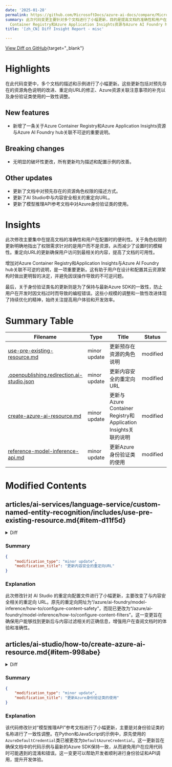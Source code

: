 ```yaml
---
date: '2025-01-28'
permalink: https://github.com/MicrosoftDocs/azure-ai-docs/compare/MicrosoftDocs:9cc44af...MicrosoftDocs:2067774
summary: 此次代码变更主要针对多个文档进行了小幅更新，目的是提高文档的准确性和用户在配置过程中的便利性。更新内容包括对资源角色权限描述的改进、新增了关于Azure
  Container Registry和Azure Application Insights资源与Azure AI Foundry hub关联不可逆的重要说明、修正了重定向URL以及对身份验证类使用的一致性调整。尽管没有明显的破坏性更改，但这些更新能够有效减少设置过程中的模糊性，并帮助用户做出更明智的配置决策，从而提升了用户体验和开发效率。
title: '[zh_CN] Diff Insight Report - misc'

---
```


[View Diff on GitHub](https://github.com/MicrosoftDocs/azure-ai-docs/compare/MicrosoftDocs:9cc44af...MicrosoftDocs:2067774){target="_blank"}

# Highlights
在此代码变更中，多个文档的描述和示例进行了小幅更新。这些更新包括对预先存在的资源角色说明的改进、重定向URL的修正、Azure资源关联注意事项的补充以及身份验证类使用的一致性调整。

## New features
- 新增了一条关于Azure Container Registry和Azure Application Insights资源与Azure AI Foundry hub关联不可逆的重要说明。

## Breaking changes
- 无明显的破坏性更改，所有更新均为描述和配置示例的改善。

## Other updates
- 更新了文档中对预先存在的资源角色权限的描述方式。
- 更新了AI Studio中与内容安全相关的重定向URL。
- 更新了模型推理API参考文档中对Azure身份验证类的使用。

# Insights
此次修改主要集中在提高文档的准确性和用户在配置时的便利性。关于角色权限的更新明确地指出了权限需求针对的是用户而不是资源，从而减少了设置时的模糊性。重定向URL的更新确保用户访问到最相关的内容，提高了文档的可用性。

增加对Azure Container Registry和Application Insights与Azure AI Foundry hub关联不可逆的说明，是一项重要更新。这有助于用户在设计和配置其云资源架构时做出更明智的决定，并避免因误操作导致的不可逆问题。

最后，关于身份验证类名的更新则是为了保持与最新Azure SDK的一致性，防止用户在开发时因文档过时而导致的编程错误。这些小规模的调整和一致性改进体现了持续优化的精神，始终关注提高用户体验和开发效率。

# Summary Table
|  Filename  | Type |    Title    | Status | A  | D  | M  |
|------------|------|-------------|--------|----|----|----|
| [use-pre-existing-resource.md](#item-d11f5d) | minor update | 更新预存在资源的角色说明 | modified | 1 | 1 | 2 | 
| [.openpublishing.redirection.ai-studio.json](#item-c75c21) | minor update | 更新内容安全的重定向URL | modified | 1 | 1 | 2 | 
| [create-azure-ai-resource.md](#item-998abe) | minor update | 更新与Azure Container Registry和Application Insights关联的说明 | modified | 1 | 1 | 2 | 
| [reference-model-inference-api.md](#item-9fe240) | minor update | 更新Azure身份验证类的使用 | modified | 4 | 4 | 8 | 


# Modified Contents
## articles/ai-services/language-service/custom-named-entity-recognition/includes/use-pre-existing-resource.md{#item-d11f5d}

<details>
<summary>Diff</summary>
````diff
@@ -51,7 +51,7 @@ Make sure to enable **Custom text classification / Custom Named Entity Recogniti
 5. Select **Apply**.
 
 >[!Important]
-> * Make sure that your **Language resource** has **storage blob data contributor** role assigned on the storage account you are connecting.
+> Make sure that the user making changes has **storage blob data contributor** role assigned for them.
 
 ### Add required roles
 
````
</details>

### Summary

```json
{
    "modification_type": "minor update",
    "modification_title": "更新预存在资源的角色说明"
}
```

### Explanation
此次代码修改对文档进行了小幅更新，主要涉及对角色权限的说明。具体而言，原文中提到的是“确保您的语言资源在您连接的存储帐户上具有存储 Blob 数据贡献者角色的分配”，而修改后的文本则更改为“确保进行更改的用户拥有存储 Blob 数据贡献者角色”。此更改的目的在于明确指出权限的要求是针对具体用户，而非语言资源，这有助于提高用户在设置权限时的准确性和清晰度。

## articles/ai-studio/.openpublishing.redirection.ai-studio.json{#item-c75c21}

<details>
<summary>Diff</summary>
````diff
@@ -207,7 +207,7 @@
           },
           {
             "source_path_from_root": "/articles/ai-studio/ai-services/how-to/content-safety.md",
-            "redirect_url": "/azure/ai-foundry/model-inference/how-to/configure-content-safety",
+            "redirect_url": "/azure/ai-foundry/model-inference/how-to/configure-content-filters",
             "redirect_document_id": false
           },
           {
````
</details>

### Summary

```json
{
    "modification_type": "minor update",
    "modification_title": "更新内容安全的重定向URL"
}
```

### Explanation
此次修改针对 AI Studio 的重定向配置文件进行了小幅更新，主要改变了与内容安全相关的重定向 URL。原先的重定向网址为“/azure/ai-foundry/model-inference/how-to/configure-content-safety”，而现已更改为“/azure/ai-foundry/model-inference/how-to/configure-content-filters”。这一变更旨在确保用户能够找到更新后与内容过滤相关的正确信息，增强用户在查阅文档时的体验和准确性。

## articles/ai-studio/how-to/create-azure-ai-resource.md{#item-998abe}

<details>
<summary>Diff</summary>
````diff
@@ -111,7 +111,7 @@ For hubs that use CMK encryption mode, you can update the encryption key to a ne
 
 ### Update Azure Application Insights and Azure Container Registry
 
-To use custom environments for Prompt Flow, you're required to configure an Azure Container Registry for your hub. To use Azure Application Insights for Prompt Flow deployments, a configured Azure Application Insights resource is required for your hub. Updating the workspace-attached Azure Container Registry or ApplicationInsights resources may break lineage of previous jobs, deployed inference endpoints, or your ability to rerun earlier jobs in the workspace. 
+To use custom environments for Prompt Flow, you're required to configure an Azure Container Registry for your hub. To use Azure Application Insights for Prompt Flow deployments, a configured Azure Application Insights resource is required for your hub. Updating the workspace-attached Azure Container Registry or Application Insights resources may break lineage of previous jobs, deployed inference endpoints, or your ability to rerun earlier jobs in the workspace. After association with an Azure AI Foundry hub, Azure Container Registry and Application Insights resources cannot be disassociated (set to null).
 
 You can use the Azure portal, Azure SDK/CLI options, or the infrastructure-as-code templates to update both Azure Application Insights and Azure Container Registry for the hub.
 
````
</details>

### Summary

```json
{
    "modification_type": "minor update",
    "modification_title": "更新与Azure Container Registry和Application Insights关联的说明"
}
```

### Explanation
此次代码修改对“如何创建Azure AI资源”的文档进行了小幅更新，主要是增加了一条关于Azure Container Registry和Azure Application Insights资源关联的重要说明。原文未提及此类资源在与Azure AI Foundry hub 关联后将无法解除关联的情况，而修改后的文本增加了这条信息，指出“一旦与Azure AI Foundry hub关联，Azure Container Registry和Application Insights资源将无法解除关联（设置为null）”。这一更改旨在提高用户对资源管理的理解，帮助他们在配置时能够清楚地意识到关联的不可逆性，从而避免潜在的问题。

## articles/ai-studio/reference/reference-model-inference-api.md{#item-9fe240}

<details>
<summary>Diff</summary>
````diff
@@ -115,11 +115,11 @@ If you are using an endpoint with support for Entra ID, you can create your clie
 ```python
 import os
 from azure.ai.inference import ChatCompletionsClient
-from azure.identity import AzureDefaultCredential
+from azure.identity import DefaultAzureCredential
 
 model = ChatCompletionsClient(
     endpoint=os.environ["AZUREAI_ENDPOINT_URL"],
-    credential=AzureDefaultCredential(),
+    credential=DefaultAzureCredential(),
 )
 ```
 
@@ -151,11 +151,11 @@ For endpoint with support for Microsoft Entra ID, you can create your client as
 ```javascript
 import ModelClient from "@azure-rest/ai-inference";
 import { isUnexpected } from "@azure-rest/ai-inference";
-import { AzureDefaultCredential } from "@azure/identity";
+import { DefaultAzureCredential } from "@azure/identity";
 
 const client = new ModelClient(
     process.env.AZUREAI_ENDPOINT_URL, 
-    new AzureDefaultCredential()
+    new DefaultAzureCredential()
 );
 ```
 
````
</details>

### Summary

```json
{
    "modification_type": "minor update",
    "modification_title": "更新Azure身份验证类的使用"
}
```

### Explanation
该代码修改针对“模型推理API”参考文档进行了小幅更新，主要是对身份验证类的名称进行了一致性调整。在Python和JavaScript的示例中，原先使用的`AzureDefaultCredential`类已被更改为`DefaultAzureCredential`。这一更新旨在确保文档中的代码示例与最新的Azure SDK保持一致，从而避免用户在应用代码时可能遇到的混淆和错误。这一变更可以帮助开发者顺利进行身份验证和API调用，提升开发体验。


